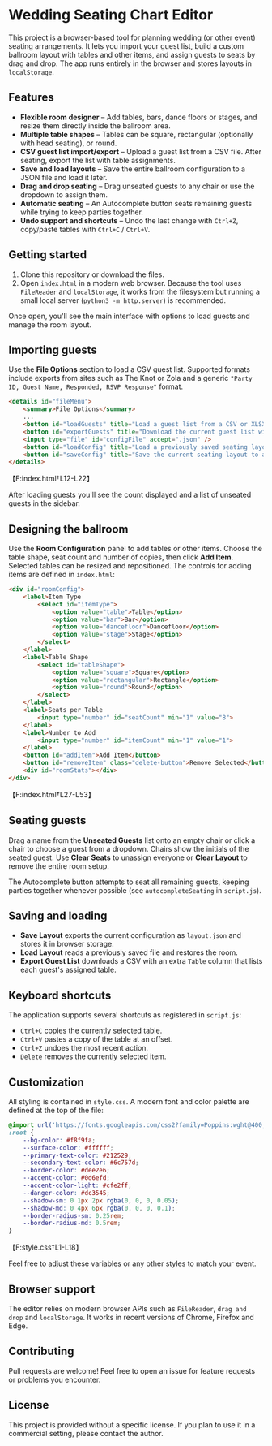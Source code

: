 # Wedding Seating Chart Editor

This project is a browser-based tool for planning wedding (or other event) seating arrangements. It lets you import your guest list, build a custom ballroom layout with tables and other items, and assign guests to seats by drag and drop. The app runs entirely in the browser and stores layouts in `localStorage`.

## Features

- **Flexible room designer** – Add tables, bars, dance floors or stages, and resize them directly inside the ballroom area.
- **Multiple table shapes** – Tables can be square, rectangular (optionally with head seating), or round.
- **CSV guest list import/export** – Upload a guest list from a CSV file. After seating, export the list with table assignments.
- **Save and load layouts** – Save the entire ballroom configuration to a JSON file and load it later.
- **Drag and drop seating** – Drag unseated guests to any chair or use the dropdown to assign them.
- **Automatic seating** – An Autocomplete button seats remaining guests while trying to keep parties together.
- **Undo support and shortcuts** – Undo the last change with `Ctrl+Z`, copy/paste tables with `Ctrl+C` / `Ctrl+V`.

## Getting started

1. Clone this repository or download the files.
2. Open `index.html` in a modern web browser. Because the tool uses `FileReader` and `localStorage`, it works from the filesystem but running a small local server (`python3 -m http.server`) is recommended.

Once open, you'll see the main interface with options to load guests and manage the room layout.

## Importing guests

Use the **File Options** section to load a CSV guest list. Supported formats include exports from sites such as The Knot or Zola and a generic `"Party ID, Guest Name, Responded, RSVP Response"` format.

```html
<details id="fileMenu">
    <summary>File Options</summary>
    ...
    <button id="loadGuests" title="Load a guest list from a CSV or XLSX file">Load Guests</button>
    <button id="exportGuests" title="Download the current guest list with table assignments">Export Guest List</button>
    <input type="file" id="configFile" accept=".json" />
    <button id="loadConfig" title="Load a previously saved seating layout">Load Layout</button>
    <button id="saveConfig" title="Save the current seating layout to a JSON file">Save Layout</button>
</details>
```
【F:index.html†L12-L22】

After loading guests you'll see the count displayed and a list of unseated guests in the sidebar.

## Designing the ballroom

Use the **Room Configuration** panel to add tables or other items. Choose the table shape, seat count and number of copies, then click **Add Item**. Selected tables can be resized and repositioned. The controls for adding items are defined in `index.html`:

```html
<div id="roomConfig">
    <label>Item Type
        <select id="itemType">
            <option value="table">Table</option>
            <option value="bar">Bar</option>
            <option value="dancefloor">Dancefloor</option>
            <option value="stage">Stage</option>
        </select>
    </label>
    <label>Table Shape
        <select id="tableShape">
            <option value="square">Square</option>
            <option value="rectangular">Rectangle</option>
            <option value="round">Round</option>
        </select>
    </label>
    <label>Seats per Table
        <input type="number" id="seatCount" min="1" value="8">
    </label>
    <label>Number to Add
        <input type="number" id="itemCount" min="1" value="1">
    </label>
    <button id="addItem">Add Item</button>
    <button id="removeItem" class="delete-button">Remove Selected</button>
    <div id="roomStats"></div>
</div>
```
【F:index.html†L27-L53】

## Seating guests

Drag a name from the **Unseated Guests** list onto an empty chair or click a chair to choose a guest from a dropdown. Chairs show the initials of the seated guest. Use **Clear Seats** to unassign everyone or **Clear Layout** to remove the entire room setup.

The Autocomplete button attempts to seat all remaining guests, keeping parties together whenever possible (see `autocompleteSeating` in `script.js`).

## Saving and loading

- **Save Layout** exports the current configuration as `layout.json` and stores it in browser storage.
- **Load Layout** reads a previously saved file and restores the room.
- **Export Guest List** downloads a CSV with an extra `Table` column that lists each guest's assigned table.

## Keyboard shortcuts

The application supports several shortcuts as registered in `script.js`:

- `Ctrl+C` copies the currently selected table.
- `Ctrl+V` pastes a copy of the table at an offset.
- `Ctrl+Z` undoes the most recent action.
- `Delete` removes the currently selected item.

## Customization

All styling is contained in `style.css`. A modern font and color palette are defined at the top of the file:

```css
@import url('https://fonts.googleapis.com/css2?family=Poppins:wght@400;500;600&display=swap');
:root {
    --bg-color: #f8f9fa;
    --surface-color: #ffffff;
    --primary-text-color: #212529;
    --secondary-text-color: #6c757d;
    --border-color: #dee2e6;
    --accent-color: #0d6efd;
    --accent-color-light: #cfe2ff;
    --danger-color: #dc3545;
    --shadow-sm: 0 1px 2px rgba(0, 0, 0, 0.05);
    --shadow-md: 0 4px 6px rgba(0, 0, 0, 0.1);
    --border-radius-sm: 0.25rem;
    --border-radius-md: 0.5rem;
}
```
【F:style.css†L1-L18】

Feel free to adjust these variables or any other styles to match your event.

## Browser support

The editor relies on modern browser APIs such as `FileReader`, `drag and drop` and `localStorage`. It works in recent versions of Chrome, Firefox and Edge.

## Contributing

Pull requests are welcome! Feel free to open an issue for feature requests or problems you encounter.

## License

This project is provided without a specific license. If you plan to use it in a commercial setting, please contact the author.

